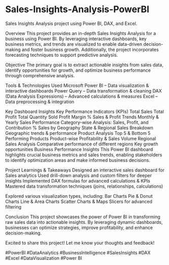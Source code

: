 # Sales-Insights-Analysis-PowerBI
Sales Insights Analysis project using Power BI, DAX, and Excel.

Overview
This project provides an in-depth Sales Insights Analysis for a business using Power BI. By leveraging interactive dashboards, key business metrics, and trends are visualized to enable data-driven decision-making and foster business growth. Additionally, the project incorporates forecasting techniques to support predictive analysis.

Objective
The primary goal is to extract actionable insights from sales data, identify opportunities for growth, and optimize business performance through comprehensive analysis.

 Tools & Technologies Used
 Microsoft Power BI – Data visualization & interactive dashboards
 Power Query – Data transformation & cleaning
 DAX (Data Analysis Expressions) – Advanced calculations & measures
 Excel – Data preprocessing & integration

 Key Dashboard Insights
 Key Performance Indicators (KPIs)
 Total Sales
 Total Profit
 Total Quantity Sold
 Profit Margin %
 Sales & Profit Trends
Monthly & Yearly Sales Performance
Category-wise Analysis: Sales, Profit, and Contribution %
 Sales by Geography
State & Regional Sales Breakdown
Geographic trends & performance
 Product Analysis
Top 5 & Bottom 5 Performing Products
Product-wise Profitability & Sales Volume
 Regional Sales Analysis
Comparative performance of different regions
Key growth opportunities
 Business Performance Insights
This Power BI dashboard highlights crucial business metrics and sales trends, enabling stakeholders to identify optimization areas and make informed business decisions.

Project Learnings & Takeaways
Designed an interactive sales dashboard for Sales analytics
Used drill-down analysis and custom filters for deeper insights
Implemented DAX formulas for advanced calculations & KPIs
Mastered data transformation techniques (joins, relationships, calculations)

Explored various visualization types, including:
Bar Charts 
Pie & Donut Charts 
Line & Area Charts 
Scatter Charts & Maps 
Slicers for advanced filtering

Conclusion
This project showcases the power of Power BI in transforming raw sales data into actionable insights. By leveraging dynamic dashboards, businesses can optimize strategies, improve profitability, and enhance decision-making.

 Excited to share this project! Let me know your thoughts and feedback!

#PowerBI #DataAnalytics #BusinessIntelligence #SalesInsights #DAX #Excel #DataVisualization #Power BI


